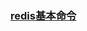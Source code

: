 ### [redis基本命令](https://github.com/SeekerandLo/redis-note/wiki/Redis-%E5%9F%BA%E7%A1%80%E7%9F%A5%E8%AF%86%EF%BC%8C%E5%91%BD%E4%BB%A4)
